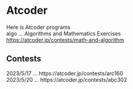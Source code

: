 # Atcoder
Here is Atcoder programs
<br>
algo ... Algorithms and Mathematics Exercises
https://atcoder.jp/contests/math-and-algorithm

<h2>Contests</h2>
2023/5/17 ... https://atcoder.jp/contests/arc160
<br>
2023/5/20 ... https://atcoder.jp/contests/abc302
<br>
